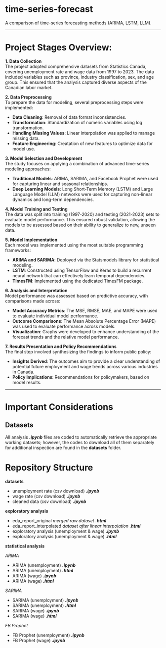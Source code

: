 # time-series-forecast
A comparison of time-series forecasting methods (ARIMA, LSTM, LLM). 

---

# Project Stages Overview: 

**1. Data Collection**  
The project adopted comprehensive datasets from Statistics Canada, covering unemployment rate and wage data from 1997 to 2023. The data included variables such as province, industry classification, sex, and age group. This ensured that the analysis captured diverse aspects of the Canadian labor market.


**2. Data Preprocessing**  
To prepare the data for modeling, several preprocessing steps were implemented:
- **Data Cleaning**: Removal of data format inconsistencies.
- **Transformation**: Standardization of numeric variables using log transformation.
- **Handling Missing Values**: Linear interpolation was applied to manage missing data.
- **Feature Engineering**: Creatation of new features to optimize data for model use.


**3. Model Selection and Development**  
The study focuses on applying a combination of advanced time-series modeling approaches:
- **Traditional Models**: ARIMA, SARIMA, and Facebook Prophet were used for capturing linear and seasonal relationships.
- **Deep Learning Models**: Long Short-Term Memory (LSTM) and Large Language Model (LLM) networks were used for capturing non-linear dynamics and long-term dependencies.


**4. Model Training and Testing**  
The data was split into training (1997-2020) and testing (2021-2023) sets to evaluate model performance. This ensured robust validation, allowing the models to be assessed based on their ability to generalize to new, unseen data.


**5. Model Implementation**  
Each model was implemented using the most suitable programming frameworks:
- **ARIMA and SARIMA**: Deployed via the Statsmodels library for statistical modeling.
- **LSTM**: Constructed using TensorFlow and Keras to build a recurrent neural network that can effectively learn temporal dependencies.
- **TimesFM**: Implemented using the dedicated TimesFM package.


**6. Analysis and Interpretation**  
Model performance was assessed based on predictive accuracy, with comparisons made across:
- **Model Accuracy Metrics**: The MSE, RMSE, MAE, and MAPE were used to evaluate individual model performance.
- **Outcome Comparisons**: The Mean Absolute Percentage Error (MAPE) was used to evaluate performance across models.
- **Visualization**: Graphs were developed to enhance understanding of the forecast trends and the relative model performance.


**7. Results Presentation and Policy Recommendations**  
The final step involved synthesizing the findings to inform public policy:
- **Insights Derived**: The outcomes aim to provide a clear understanding of potential future employment and wage trends across various industries in Canada.
- **Policy Implications**: Recommendations for policymakers, based on model results. 

---

# Important Considerations
## Datasets
All analysis ***.ipynb*** files are coded to automatically retrieve the appropriate working datasets; however, the codes to download all of them separately for additional inspection are found in the **datasets** folder.

# Repository Structure
**datasets**
- unemployment rate (csv download) ***.ipynb***
- wage rate (csv download) ***.ipynb***
- cleaned data (csv download) ***.ipynb***

**exploratory analysis**
- eda_report_original  *merged raw dataset* ***.html***
- eda_report_interpolated *dataset after linear interpolation* ***.html***
- exploratory analysis (unemployment & wage) ***.ipynb***
- exploratory analysis (unemployment & wage) ***.html***

**statistical analysis**

*ARIMA*
- ARIMA (unemployment) ***.ipynb***
- ARIMA (unemployment) ***.html***
- ARIMA (wage) ***.ipynb***
- ARIMA (wage) ***.html***

*SARIMA*
- SARIMA (unemployment) ***.ipynb***
- SARIMA (unemployment) ***.html***
- SARIMA (wage) ***.ipynb***
- SARIMA (wage) ***.html***

*FB Prophet*
- FB Prophet (unemployment) ***.ipynb***
- FB Prophet (wage) ***.ipynb***




